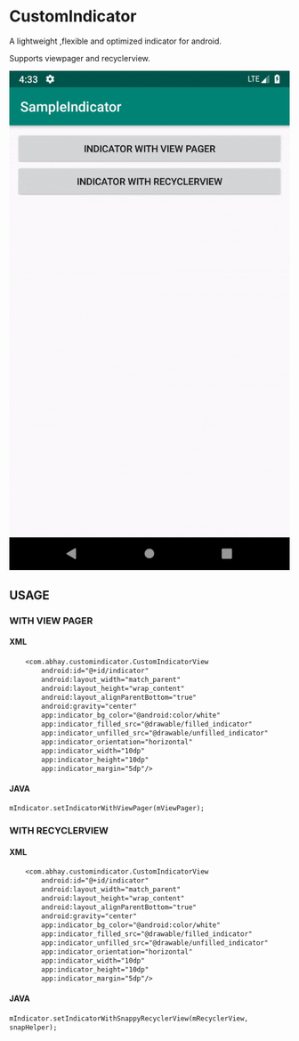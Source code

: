 # CustomIndicator

A lightweight ,flexible and optimized indicator for android.

Supports viewpager and recyclerview.

![Alt Text](https://github.com/abhay551/CustomIndicator/blob/master/app/src/main/res/drawable/screenshot.gif)

## USAGE

### WITH VIEW PAGER

#### XML

```
    <com.abhay.customindicator.CustomIndicatorView
        android:id="@+id/indicator"
        android:layout_width="match_parent"
        android:layout_height="wrap_content"
        android:layout_alignParentBottom="true"
        android:gravity="center"
        app:indicator_bg_color="@android:color/white"
        app:indicator_filled_src="@drawable/filled_indicator"
        app:indicator_unfilled_src="@drawable/unfilled_indicator"
        app:indicator_orientation="horizontal"
        app:indicator_width="10dp"
        app:indicator_height="10dp"
        app:indicator_margin="5dp"/>
```
#### JAVA

```
mIndicator.setIndicatorWithViewPager(mViewPager);
```


### WITH RECYCLERVIEW

#### XML

```
    <com.abhay.customindicator.CustomIndicatorView
        android:id="@+id/indicator"
        android:layout_width="match_parent"
        android:layout_height="wrap_content"
        android:layout_alignParentBottom="true"
        android:gravity="center"
        app:indicator_bg_color="@android:color/white"
        app:indicator_filled_src="@drawable/filled_indicator"
        app:indicator_unfilled_src="@drawable/unfilled_indicator"
        app:indicator_orientation="horizontal"
        app:indicator_width="10dp"
        app:indicator_height="10dp"
        app:indicator_margin="5dp"/>
```

#### JAVA

```
mIndicator.setIndicatorWithSnappyRecyclerView(mRecyclerView, snapHelper);
```
